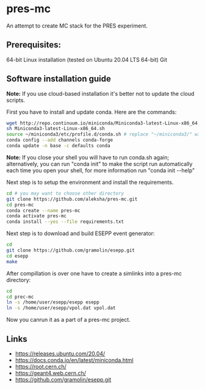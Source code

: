 # pres-mc

An attempt to create MC stack for the PRES experiment.

## Prerequisites:
64-bit Linux installation (tested on Ubuntu 20.04 LTS 64-bit)
Git

## Software installation guide


**Note:** If you use cloud-based installation it's better not to update the cloud scripts.

First you have to install and update conda. Here are the commands:
```bash
wget http://repo.continuum.io/miniconda/Miniconda3-latest-Linux-x86_64.sh
sh Miniconda3-latest-Linux-x86_64.sh
source ~/miniconda3/etc/profile.d/conda.sh # replace "~/miniconda3/" with your conda path if you've changed it
conda config --add channels conda-forge
conda update -n base -c defaults conda
```
**Note:** If you close your shell you will have to run conda.sh again; alternatively, you can run "conda init" to make the script run automatically each time you open your shell, for more information run "conda init --help"


Next step is to setup the environment and install the requirements.
```bash
cd # you may want to choose other directory
git clone https://github.com/aleksha/pres-mc.git
cd pres-mc
conda create --name pres-mc
conda activate pres-mc
conda install --yes --file requirements.txt
```

Next step is to download and build ESEPP event generator:
```bash
cd
git clone https://github.com/gramolin/esepp.git
cd esepp
make
```

After compillation is over one have to create a simlinks into a pres-mc
directory:
```bash
cd
cd prec-mc
ln -s /home/user/esepp/esepp esepp
ln -s /home/user/esepp/vpol.dat vpol.dat
```
Now you canrun it as a part of a pres-mc project.

## Links
 - https://releases.ubuntu.com/20.04/
 - https://docs.conda.io/en/latest/miniconda.html
 - https://root.cern.ch/
 - https://geant4.web.cern.ch/
 - https://github.com/gramolin/esepp.git
